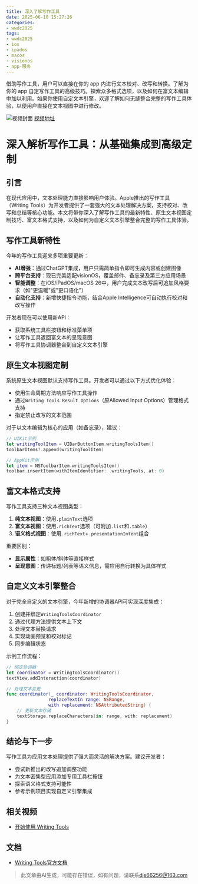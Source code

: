 ```yaml
---
title: 深入了解写作工具
date: 2025-06-10 15:27:26
categories:
- wwdc2025
tags:
- wwdc2025
- ios
- ipados
- macos
- visionos
- app-服务
---
```

借助写作工具，用户可以直接在你的 app 内进行文本校对、改写和转换。了解为你的 app 自定写作工具的高级技巧。探索众多格式选项，以及如何在富文本编辑中加以利用。如果你使用自定文本引擎，欢迎了解如何无缝整合完整的写作工具体验，以便用户直接在文本视图中进行修改。
<!--more-->

![视频封面](https://devimages-cdn.apple.com/wwdc-services/images/3055294D-836B-4513-B7B0-0BC5666246B0/9964/9964_wide_250x141_2x.jpg)
[视频地址](https://developer.apple.com/cn/videos/play/wwdc2025/265/)

# 深入解析写作工具：从基础集成到高级定制  

## 引言  

在现代应用中，文本处理能力直接影响用户体验。Apple推出的写作工具（Writing Tools）为开发者提供了一套强大的文本处理解决方案，支持校对、改写和总结等核心功能。本文将带你深入了解写作工具的最新特性、原生文本视图定制技巧、富文本格式支持，以及如何为自定义文本引擎整合完整的写作工具体验。

## 写作工具新特性  

今年的写作工具迎来多项重要更新：  

- **AI增强**：通过ChatGPT集成，用户只需简单指令即可生成内容或创建图像  
- **跨平台支持**：现已完美适配visionOS，覆盖邮件、备忘录及第三方应用场景  
- **智能调整**：在iOS/iPadOS/macOS 26中，用户完成文本改写后可追加风格要求（如"更温暖"或"更口语化"）  
- **自动化支持**：新增快捷指令功能，结合Apple Intelligence可自动执行校对和改写操作  

开发者现在可以使用新API：  
- 获取系统工具栏按钮和标准菜单项  
- 让写作工具返回富文本的呈现意图  
- 将写作工具协调器整合到自定义文本引擎  

## 原生文本视图定制  

系统原生文本视图默认支持写作工具。开发者可以通过以下方式优化体验：  

- 使用生命周期方法响应写作工具操作  
- 通过`Writing Tools Result Options`（原Allowed Input Options）管理格式支持  
- 指定禁止改写的文本范围  

对于以文本编辑为核心的应用（如备忘录），建议：  
```swift
// UIKit示例
let writingToolItem = UIBarButtonItem.writingToolsItem()
toolbarItems?.append(writingToolItem)

// AppKit示例
let item = NSToolbarItem.writingToolsItem()
toolbar.insertItem(withItemIdentifier: .writingTools, at: 0)
```

## 富文本格式支持  

写作工具支持三种文本视图类型：  

1. **纯文本视图**：使用`.plainText`选项  
2. **富文本视图**：使用`.richText`选项（可附加`.list`和`.table`）  
3. **语义格式视图**：使用`.richText`+`.presentationIntent`组合  

重要区别：  
- **显示属性**：如粗体/斜体等直接样式  
- **呈现意图**：传递标题/列表等语义信息，需应用自行转换为具体样式  

## 自定义文本引擎整合  

对于完全自定义的文本引擎，今年新增的协调器API可实现深度集成：  

1. 创建并绑定`WritingToolsCoordinator`  
2. 通过代理方法提供文本上下文  
3. 处理文本替换请求  
4. 实现动画预览和校对标记  
5. 同步编辑状态  

示例工作流程：  
```swift
// 绑定协调器
let coordinator = WritingToolsCoordinator()
textView.addInteraction(coordinator)

// 处理文本变更
func coordinator(_ coordinator: WritingToolsCoordinator, 
                replaceTextIn range: NSRange, 
                with replacement: NSAttributedString) {
    // 更新文本存储
    textStorage.replaceCharacters(in: range, with: replacement)
}
```

## 结论与下一步  

写作工具为应用文本处理提供了强大而灵活的解决方案。建议开发者：  

- 尝试新推出的改写追加调整功能  
- 为文本密集型应用添加专用工具栏按钮  
- 探索语义格式支持可能性  
- 参考示例项目实现自定义引擎集成  

## 相关视频  

- [开始使用 Writing Tools](https://developer.apple.com/videos/play/wwdc2024/10168)  

## 文档  

- [Writing Tools官方文档](https://developer.apple.com/documentation/UIKit/writing-tools)
> 此文章由AI生成，可能存在错误，如有问题，请联系[djs66256@163.com](djs66256@163.com)